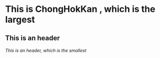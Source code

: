 # This is  ChongHokKan , which is the largest
## This is an header
###### This is an header, which is the smallest
